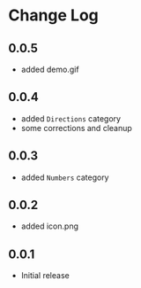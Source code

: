 # Change Log


## 0.0.5

- added demo.gif


## 0.0.4

- added `Directions` category
- some corrections and cleanup


## 0.0.3

- added `Numbers` category


## 0.0.2

- added icon.png


## 0.0.1

- Initial release

